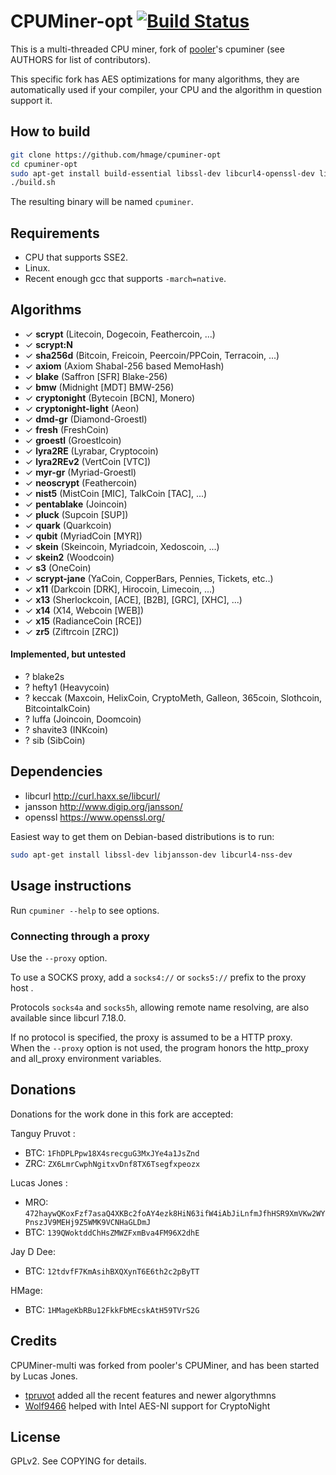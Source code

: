 CPUMiner-opt [![Build Status](https://travis-ci.org/hmage/cpuminer-opt.svg?branch=master)](https://travis-ci.org/hmage/cpuminer-opt)
============

This is a multi-threaded CPU miner, fork of [pooler](//github.com/pooler)'s cpuminer (see AUTHORS for list of contributors).

This specific fork has AES optimizations for many algorithms, they are automatically used if your compiler, your CPU and the algorithm in question support it.

How to build
------------

```bash
git clone https://github.com/hmage/cpuminer-opt
cd cpuminer-opt
sudo apt-get install build-essential libssl-dev libcurl4-openssl-dev libjansson-dev libgmp-dev automake
./build.sh
```

The resulting binary will be named `cpuminer`.

Requirements
------------

 * CPU that supports SSE2.
 * Linux.
 * Recent enough gcc that supports `-march=native`.

Algorithms
----------
 * ✓ __scrypt__ (Litecoin, Dogecoin, Feathercoin, ...)
 * ✓ __scrypt:N__
 * ✓ __sha256d__ (Bitcoin, Freicoin, Peercoin/PPCoin, Terracoin, ...)
 * ✓ __axiom__ (Axiom Shabal-256 based MemoHash)
 * ✓ __blake__ (Saffron [SFR] Blake-256)
 * ✓ __bmw__ (Midnight [MDT] BMW-256)
 * ✓ __cryptonight__ (Bytecoin [BCN], Monero)
 * ✓ __cryptonight-light__ (Aeon)
 * ✓ __dmd-gr__ (Diamond-Groestl)
 * ✓ __fresh__ (FreshCoin)
 * ✓ __groestl__ (Groestlcoin)
 * ✓ __lyra2RE__ (Lyrabar, Cryptocoin)
 * ✓ __lyra2REv2__ (VertCoin [VTC])
 * ✓ __myr-gr__ (Myriad-Groestl)
 * ✓ __neoscrypt__ (Feathercoin)
 * ✓ __nist5__ (MistCoin [MIC], TalkCoin [TAC], ...)
 * ✓ __pentablake__ (Joincoin)
 * ✓ __pluck__ (Supcoin [SUP])
 * ✓ __quark__ (Quarkcoin)
 * ✓ __qubit__ (MyriadCoin [MYR])
 * ✓ __skein__ (Skeincoin, Myriadcoin, Xedoscoin, ...)
 * ✓ __skein2__ (Woodcoin)
 * ✓ __s3__ (OneCoin)
 * ✓ __scrypt-jane__ (YaCoin, CopperBars, Pennies, Tickets, etc..)
 * ✓ __x11__ (Darkcoin [DRK], Hirocoin, Limecoin, ...)
 * ✓ __x13__ (Sherlockcoin, [ACE], [B2B], [GRC], [XHC], ...)
 * ✓ __x14__ (X14, Webcoin [WEB])
 * ✓ __x15__ (RadianceCoin [RCE])
 * ✓ __zr5__ (Ziftrcoin [ZRC])

#### Implemented, but untested
 * ? blake2s
 * ? hefty1 (Heavycoin)
 * ? keccak (Maxcoin, HelixCoin, CryptoMeth, Galleon, 365coin, Slothcoin, BitcointalkCoin)
 * ? luffa (Joincoin, Doomcoin)
 * ? shavite3 (INKcoin)
 * ? sib (SibCoin)
 
Dependencies
------------
 * libcurl http://curl.haxx.se/libcurl/
 * jansson http://www.digip.org/jansson/
 * openssl https://www.openssl.org/

Easiest way to get them on Debian-based distributions is to run:
```bash
sudo apt-get install libssl-dev libjansson-dev libcurl4-nss-dev
```

Usage instructions
------------------
Run `cpuminer --help` to see options.

### Connecting through a proxy

Use the `--proxy` option.

To use a SOCKS proxy, add a `socks4://` or `socks5://` prefix to the proxy host .

Protocols `socks4a` and `socks5h`, allowing remote name resolving, are also available since libcurl 7.18.0.

If no protocol is specified, the proxy is assumed to be a HTTP proxy.  
When the `--proxy` option is not used, the program honors the http_proxy and all_proxy environment variables.

Donations
---------
Donations for the work done in this fork are accepted:

Tanguy Pruvot :
* BTC: `1FhDPLPpw18X4srecguG3MxJYe4a1JsZnd`
* ZRC: `ZX6LmrCwphNgitxvDnf8TX6Tsegfxpeozx`

Lucas Jones :
* MRO: `472haywQKoxFzf7asaQ4XKBc2foAY4ezk8HiN63ifW4iAbJiLnfmJfhHSR9XmVKw2WYPnszJV9MEHj9Z5WMK9VCNHaGLDmJ`
* BTC: `139QWoktddChHsZMWZFxmBva4FM96X2dhE`

Jay D Dee:
* BTC: `12tdvfF7KmAsihBXQXynT6E6th2c2pByTT`

HMage:
* BTC: `1HMageKbRBu12FkkFbMEcskAtH59TVrS2G`

Credits
-------
CPUMiner-multi was forked from pooler's CPUMiner, and has been started by Lucas Jones.
* [tpruvot](https://github.com/tpruvot) added all the recent features and newer algorythmns
* [Wolf9466](https://github.com/wolf9466) helped with Intel AES-NI support for CryptoNight

License
-------
GPLv2.  See COPYING for details.
